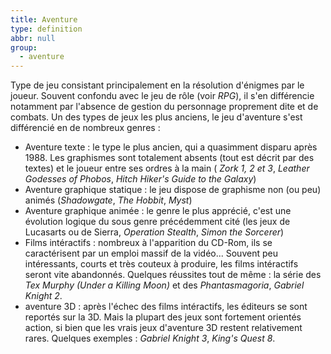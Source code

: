 ```yaml
---
title: Aventure
type: definition
abbr: null
group:
  - aventure
---
```

Type de jeu consistant principalement en la résolution d'énigmes par le joueur. Souvent confondu avec le jeu de rôle (voir _RPG_), il s'en différencie notamment par l'absence de gestion du personnage proprement dite et de combats. Un des types de jeux les plus anciens, le jeu d'aventure s'est différencié en de nombreux genres :
- Aventure texte : le type le plus ancien, qui a quasimment disparu après 1988\. Les graphismes sont totalement absents (tout est décrit par des textes) et le joueur entre ses ordres à la main ( _Zork 1, 2 et 3_, _Leather Godesses of Phobos_, _Hitch Hiker's Guide to the Galaxy_)
- Aventure graphique statique : le jeu dispose de graphisme non (ou peu) animés (_Shadowgate_, _The Hobbit_, _Myst_)
- Aventure graphique animée : le genre le plus apprécié, c'est une évolution logique du sous genre précédemment cité (les jeux de Lucasarts ou de Sierra, _Operation Stealth_, _Simon the Sorcerer_)
- Films intéractifs : nombreux à l'apparition du CD-Rom, ils se caractérisent par un emploi massif de la vidéo... Souvent peu intéressants, courts et très couteux à produire, les films intéractifs seront vite abandonnés. Quelques réussites tout de même : la série des _Tex Murphy (Under a Killing Moon)_ et des _Phantasmagoria_, _Gabriel Knight 2_.
- aventure 3D : après l'échec des films intéractifs, les éditeurs se sont reportés sur la 3D. Mais la plupart des jeux sont fortement orientés action, si bien que les vrais jeux d'aventure 3D restent relativement rares. Quelques exemples : _Gabriel Knight 3_, _King's Quest 8_.
